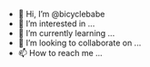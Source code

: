 - 👋 Hi, I’m @bicyclebabe
- 👀 I’m interested in ...
- 🌱 I’m currently learning ...
- 💞️ I’m looking to collaborate on ...
- 📫 How to reach me ...

<!---
bicyclebabe/bicyclebabe is a ✨ special ✨ repository because its `README.md` (this file) appears on your GitHub profile.
You can click the Preview link to take a look at your changes.
--->
